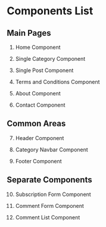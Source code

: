 # Components List

## Main Pages

1. Home Component

2. Single Category Component

3. Single Post Component

4. Terms and Conditions Component

5. About Component

6. Contact Component

## Common Areas

7. Header Component

8. Category Navbar Component

9. Footer Component

## Separate Components

10. Subscription Form Component

11. Comment Form Component

12. Comment List Component